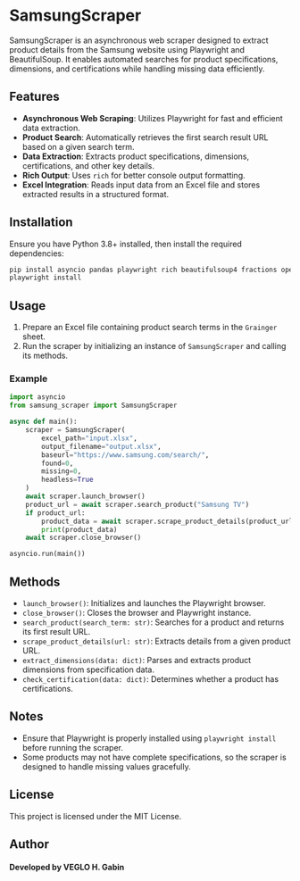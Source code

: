 # SamsungScraper

SamsungScraper is an asynchronous web scraper designed to extract product details from the Samsung website using Playwright and BeautifulSoup. It enables automated searches for product specifications, dimensions, and certifications while handling missing data efficiently.

## Features
- **Asynchronous Web Scraping**: Utilizes Playwright for fast and efficient data extraction.
- **Product Search**: Automatically retrieves the first search result URL based on a given search term.
- **Data Extraction**: Extracts product specifications, dimensions, certifications, and other key details.
- **Rich Output**: Uses `rich` for better console output formatting.
- **Excel Integration**: Reads input data from an Excel file and stores extracted results in a structured format.

## Installation

Ensure you have Python 3.8+ installed, then install the required dependencies:

```sh
pip install asyncio pandas playwright rich beautifulsoup4 fractions openpyxl
playwright install
```

## Usage

1. Prepare an Excel file containing product search terms in the `Grainger` sheet.
2. Run the scraper by initializing an instance of `SamsungScraper` and calling its methods.

### Example

```python
import asyncio
from samsung_scraper import SamsungScraper

async def main():
    scraper = SamsungScraper(
        excel_path="input.xlsx",
        output_filename="output.xlsx",
        baseurl="https://www.samsung.com/search/",
        found=0,
        missing=0,
        headless=True
    )
    await scraper.launch_browser()
    product_url = await scraper.search_product("Samsung TV")
    if product_url:
        product_data = await scraper.scrape_product_details(product_url)
        print(product_data)
    await scraper.close_browser()

asyncio.run(main())
```

## Methods

- `launch_browser()`: Initializes and launches the Playwright browser.
- `close_browser()`: Closes the browser and Playwright instance.
- `search_product(search_term: str)`: Searches for a product and returns its first result URL.
- `scrape_product_details(url: str)`: Extracts details from a given product URL.
- `extract_dimensions(data: dict)`: Parses and extracts product dimensions from specification data.
- `check_certification(data: dict)`: Determines whether a product has certifications.

## Notes
- Ensure that Playwright is properly installed using `playwright install` before running the scraper.
- Some products may not have complete specifications, so the scraper is designed to handle missing values gracefully.

## License
This project is licensed under the MIT License.

## Author
#### Developed by VEGLO H. Gabin